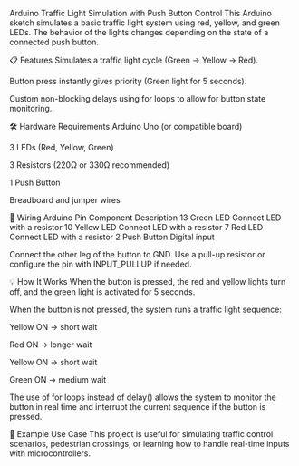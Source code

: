 Arduino Traffic Light Simulation with Push Button Control
This Arduino sketch simulates a basic traffic light system using red, yellow, and green LEDs. The behavior of the lights changes depending on the state of a connected push button.

📋 Features
Simulates a traffic light cycle (Green → Yellow → Red).

Button press instantly gives priority (Green light for 5 seconds).

Custom non-blocking delays using for loops to allow for button state monitoring.

🛠️ Hardware Requirements
Arduino Uno (or compatible board)

3 LEDs (Red, Yellow, Green)

3 Resistors (220Ω or 330Ω recommended)

1 Push Button

Breadboard and jumper wires

🧰 Wiring
Arduino Pin	Component	Description
13	Green LED	Connect LED with a resistor
10	Yellow LED	Connect LED with a resistor
7	Red LED	Connect LED with a resistor
2	Push Button	Digital input

Connect the other leg of the button to GND. Use a pull-up resistor or configure the pin with INPUT_PULLUP if needed.

💡 How It Works
When the button is pressed, the red and yellow lights turn off, and the green light is activated for 5 seconds.

When the button is not pressed, the system runs a traffic light sequence:

Yellow ON → short wait

Red ON → longer wait

Yellow ON → short wait

Green ON → medium wait

The use of for loops instead of delay() allows the system to monitor the button in real time and interrupt the current sequence if the button is pressed.

🧪 Example Use Case
This project is useful for simulating traffic control scenarios, pedestrian crossings, or learning how to handle real-time inputs with microcontrollers.
